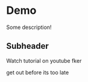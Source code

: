 # Demo 

Some description!

## Subheader

Watch tutorial on youtube fker 

get out before its too late 